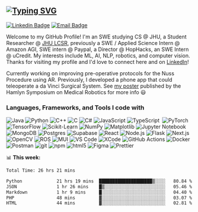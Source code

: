 ## <a href="https://git.io/typing-svg"><img src="https://readme-typing-svg.herokuapp.com?font=Fira+Code&size=30&duration=2000&pause=100000&color=F7F7F7&random=false&width=435&lines=Hey%2C+I'm+Akhil!" alt="Typing SVG" /></a>

[![Linkedin Badge](https://img.shields.io/badge/-akhildeo-blue?style=flat&logo=Linkedin&logoColor=white&link=https://www.linkedin.com/in/akhildeo/)](https://www.linkedin.com/in/akhildeo/)
[![Email Badge](https://img.shields.io/badge/adeo1-D14836?style=flat&logo=gmail&logoColor=white)](mailto:adeo1@jhu.edu)

Welcome to my GitHub Profile! I'm an SWE studying CS @ JHU, a Student Researcher @ [JHU LCSR](https://lcsr.jhu.edu/), previously a SWE / Applied Science Intern @ Amazon AGI, SWE intern @ Paypal, a Director @ HopHacks, an SWE Intern @ uCredit. My interests include ML, AI, NLP, robotics, and computer vision. Thanks for visiting my profile and I'd love to connect here and on [LinkedIn](https://www.linkedin.com/in/akhildeo/)!

Currently working on improving pre-operative protocols for the Nuss Procedure using AR. Previously, I developed a phone app that could teleoperate a da Vinci Surgical System. See [my poster](https://doi.org/10.31256/HSMR2023.63) published by the Hamlyn Symposium on Medical Robotics for more info 😃

<!-- See my personal website for more info -->

<h3>Languages, Frameworks, and Tools I code with</h3>

<img alt="Java" src="https://img.shields.io/badge/java-%23ED8B00.svg?style=flat-square&logo=openjdk&logoColor=white" />&nbsp;<img alt="Python" src="https://img.shields.io/badge/python-3670A0?style=flat-square&logo=python&logoColor=ffdd54" />
<img alt="C++" src="https://img.shields.io/badge/c++-%2300599C.svg?style=flat-square&logo=c%2B%2B&logoColor=white" />
<img alt="C" src="https://img.shields.io/badge/c-%2300599C.svg?style=flat-squaree&logo=c&logoColor=white" />
<img alt="C#" src="https://img.shields.io/badge/c%23-%23239120.svg?style=flat-square&logo=csharp&logoColor=white" />
<img alt="JavaScript" src="https://img.shields.io/badge/javascript-%23323330.svg?style=flat-square&logo=javascript&logoColor=%23F7DF1E" />
<img alt="TypeScript" src="https://img.shields.io/badge/-TypeScript-007ACC?style=flat-square&logo=typescript&logoColor=white" />&nbsp;
<img alt="PyTorch" src="https://img.shields.io/badge/PyTorch-%23EE4C2C.svg?style=flat-square&logo=PyTorch&logoColor=white" />
<img alt="TensorFlow" src="https://img.shields.io/badge/TensorFlow-%23FF6F00.svg?style=flat-square&logo=TensorFlow&logoColor=white" />
<img alt="Scikit-Learn" src="https://img.shields.io/badge/scikit--learn-%23F7931E.svg?style=flat-square&logo=scikit-learn&logoColor=white" />
<img alt="NumPy" src="https://img.shields.io/badge/numpy-%23013243.svg?style=flat-square&logo=numpy&logoColor=white" />
<img alt="Matplotlib" src="https://img.shields.io/badge/Matplotlib-%23ffffff.svg?style=flat-square&logo=Matplotlib&logoColor=black" />
<img alt="Jupyter Notebook" src="https://img.shields.io/badge/jupyter-%23FA0F00.svg?style=flat-square&logo=jupyter&logoColor=white" />
<img alt="MongoDB" src="https://img.shields.io/badge/-MongoDB-13aa52?style=flat-square&logo=mongodb&logoColor=white" />
<img alt="Postgres" src="https://img.shields.io/badge/postgres-%23316192.svg?style=flat-square&logo=postgresql&logoColor=white" />
<img alt="Supabase" src="https://img.shields.io/badge/Supabase-3ECF8E?style=flat-square&logo=supabase&logoColor=white" />
<img alt="React" src="https://img.shields.io/badge/-React-45b8d8?style=flat-square&logo=react&logoColor=white" />
<img alt="Node.js" src="https://img.shields.io/badge/-Nodejs-43853d?style=flat-square&logo=Node.js&logoColor=white" />
<img alt="Flask" src="https://img.shields.io/badge/flask-%23000.svg?style=flat-square&logo=flask&logoColor=white" />
<img alt="Next.js" src="https://img.shields.io/badge/Next-black?style=flat-square&logo=next.js&logoColor=white" />
<img alt="OpenCV" src="https://img.shields.io/badge/opencv-%23white.svg?style=flat-square&logo=opencv&logoColor=white" />
<img alt="ROS" src="https://img.shields.io/badge/ros-%230A0FF9.svg?style=flat-square&logo=ros&logoColor=white" />
<img alt="MUI" src="https://img.shields.io/badge/MUI-%230081CB.svg?style=flat-square&logo=mui&logoColor=white" />
<img alt="VS Code" src="https://img.shields.io/badge/Visual%20Studio%20Code-0078d7.svg?style=flat-square&logo=visual-studio-code&logoColor=white" />
<img alt="XCode" src="https://img.shields.io/badge/Xcode-007ACC?style=flat-square&logo=Xcode&logoColor=white" />
<img alt="GitHub Actions" src="https://img.shields.io/badge/-Github_Actions-2088FF?style=flat-square&logo=github-actions&logoColor=white" />
<img alt="Docker" src="https://img.shields.io/badge/-Docker-46a2f1?style=flat-square&logo=docker&logoColor=white" />
<img alt="Postman" src="https://img.shields.io/badge/Postman-FF6C37?style=flat-square&logo=postman&logoColor=white" />
<img alt="git" src="https://img.shields.io/badge/-Git-F05032?style=flat-square&logo=git&logoColor=white" />
<img alt="npm" src="https://img.shields.io/badge/-NPM-CB3837?style=flat-square&logo=npm&logoColor=white" />
<img alt="html5" src="https://img.shields.io/badge/-HTML5-E34F26?style=flat-square&logo=html5&logoColor=white" />
<img alt="Figma" src="https://img.shields.io/badge/figma-%23F24E1E.svg?style=flat-square&logo=figma&logoColor=white" />
<img alt="Prettier" src="https://img.shields.io/badge/-Prettier-F7B93E?style=flat-square&logo=prettier&logoColor=white" />

📊 **This week:**
<!--START_SECTION:waka-->

```txt
Total Time: 26 hrs 21 mins

Python             21 hrs 19 mins  ████████████████████▒░░░░   80.84 %
JSON               1 hr 26 mins    █▒░░░░░░░░░░░░░░░░░░░░░░░   05.46 %
Markdown           1 hr 9 mins     █░░░░░░░░░░░░░░░░░░░░░░░░   04.40 %
PHP                48 mins         ▓░░░░░░░░░░░░░░░░░░░░░░░░   03.07 %
HTML               44 mins         ▓░░░░░░░░░░░░░░░░░░░░░░░░   02.81 %
```

<!--END_SECTION:waka-->

<!-- 📈 **My GitHub Stats:**

![Akhil's GitHub stats-Dark](https://github-readme-stats-rho-liart-33.vercel.app/api?username=akhildeo&hide=stars,issues&show_icons=true&theme=transparent) -->

</div>

<!---
AkhilDeo/AkhilDeo is a ✨ special ✨ repository because its `README.md` (this file) appears on your GitHub profile.
You can click the Preview link to take a look at your changes.
--->
